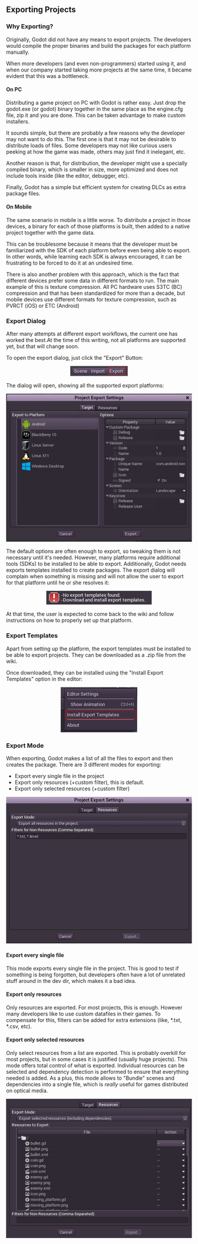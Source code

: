 ## Exporting Projects

### Why Exporting?

Originally, Godot did not have any means to export projects. The developers would compile the proper binaries and build the packages for each platform manually. 

When more developers (and even non-programmers) started using it, and when our company started taking more projects at the same time, it became evident that this was a bottleneck.

#### On PC

Distributing a game project on PC with Godot is rather easy. Just drop the godot.exe (or godot) binary together in the same place as the engine.cfg file, zip it and you are done. This can be taken advantage to make custom installers.

It sounds simple, but there are probably a few reasons why the developer may not want to do this. The first one is that it may not be desirable to distribute loads of files. Some developers may not like curious users peeking at how the game was made, others may just find it inelegant, etc. 

Another reason is that, for distribution, the developer might use a specially compiled binary, which is smaller in size, more optimized and does not include tools inside (like the editor, debugger, etc).

Finally, Godot has a simple but efficient system for creating DLCs as extra package files.

#### On Mobile

The same scenario in mobile is a little worse. To distribute a project in those devices, a binary for each of those platforms is built, then added to a native project together with the game data. 

This can be troublesome because it means that the developer must be familiarized with the SDK of each platform before even being able to export. In other words, while learning each SDK is always encouraged, it can be frustrating to be forced to do it at an undesired time.

There is also another problem with this approach, which is the fact that different devices prefer some data in different formats to run. The main example of this is texture compression. All PC hardware uses S3TC (BC) compression and that has been standardized for more than a decade, but mobile devices use different formats for texture compression, such as PVRCT (iOS) or ETC (Android)

### Export Dialog

After many attempts at different export workflows, the current one has worked the best.At the time of this writing, not all platforms are supported yet, but that will change soon.

To open the export dialog, just click the "Export" Button:

<p align="center"><img src="images/export.png"></p>

The dialog will open, showing all the supported export platforms:

<p align="center"><img src="images/export_dialog.png"></p>

The default options are often enough to export, so tweaking them is not necessary until it's needed. However, many platforms require additional tools (SDKs) to be installed to be able to export. Additionally, Godot needs exports templates installed to create packages. The export dialog will complain when something is missing and will not allow the user to export for that platform until he or she resolves it:

<p align="center"><img src="images/export_error.png"></p>

At that time, the user is expected to come back to the wiki and follow instructions on how to properly set up that platform.

### Export Templates

Apart from setting up the platform, the export templates must be installed to be able to export projects. They can be downloaded as a .zip file from the wiki. 

Once downloaded, they can be installed using the "Install Export Templates" option in the editor:


<p align="center"><img src="images/exptemp.png"></p>

### Export Mode

When exporting, Godot makes a list of all the files to export and then creates the package. There are 3 different modes for exporting:

*  Export every single file in the project
*  Export only resources (+custom filter), this is default.
*  Export only selected resources (+custom filter)

<p align="center"><img src="images/expres.png"></p>

#### Export every single file

This mode exports every single file in the project. This is good to test if something is being forgotten, but developers often have a lot of unrelated stuff around in the dev dir, which makes it a bad idea.

#### Export only resources

Only resources are exported. For most projects, this is enough. However many developers like to use custom datafiles in their games. To compensate for this, filters can be added for extra extensions (like, *.txt, *.csv, etc).

#### Export only selected resources

Only select resources from a list are exported. This is probably overkill for most projects, but in some cases it is justified (usually huge projects). This mode offers total control of what is exported. Individual resources can be selected and dependency detection is performed to ensure that everything needed is added. As a plus, this mode allows to "Bundle" scenes and dependencies into a single file, which is *really* useful for games distributed on optical media.


<p align="center"><img src="images/expselected.png"></p>






